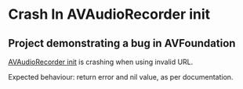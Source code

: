 # Crash In AVAudioRecorder init

## Project demonstrating a bug in AVFoundation


[AVAudioRecorder init](https://developer.apple.com/documentation/avfoundation/avaudiorecorder/1388386-init) is crashing when using invalid URL.

Expected behaviour: return error and nil value, as per documentation.
